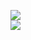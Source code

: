 [![](https://img.shields.io/badge/Made%20With-Github%20Spray-lightgrey.svg?style=for-the-badge&logo=github)](https://github.com/Annihil/github-spray#3248)  
[![](https://i.imgur.com/2DrTn0Z.gif)](https://github.com/Annihil/github-spray)